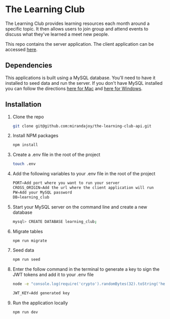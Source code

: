 # The Learning Club

The Learning Club provides learning resources each month around a specific topic. It then allows users to join group and attend events to discuss what they've learned a meet new people.

This repo contains the server application. The client application can be accessed [here](https://github.com/mirandajoy/miranda-neerhof-the-learning-club).

## Dependencies

This applications is built using a MySQL database. You'll need to have it installed to seed data and run the server. If you don't have MySQL installed you can follow the directions [here for Mac](https://dev.mysql.com/doc/refman/8.0/en/macos-installation.html) and [here for Windows](https://dev.mysql.com/doc/refman/8.0/en/windows-installation.html).

## Installation

1. Clone the repo
   ```sh
   git clone git@github.com:mirandajoy/the-learning-club-api.git
   ```

2. Install NPM packages
   ```sh
   npm install
   ```

3. Create a .env file in the root of the project
   ```sh
   touch .env
   ```

4. Add the following variables to your .env file in the root of the project
   ```js
   PORT=Add port where you want to run your server
   CROSS_ORIGIN=Add the url where the client application will run
   PW=Add your MySQL password
   DB=learning_club
   ```

5. Start your MySQL server on the command line and create a new database
    ```sh
   mysql> CREATE DATABASE learning_club;
   ```

6. Migrate tables
    ```sh
   npm run migrate
   ```

7. Seed data
    ```sh
   npm run seed
   ```

8. Enter the follow command in the terminal to generate a key to sign the JWT tokens and add it to your .env file
    ```sh
    node -e "console.log(require('crypto').randomBytes(32).toString('hex'));"
    ```
    ```js
    JWT_KEY=Add generated key
    ```

9. Run the application locally
    ```sh
   npm run dev
   ```